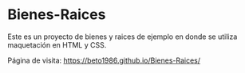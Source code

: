 # Bienes-Raices

Este es un proyecto de bienes y raices de ejemplo en donde se utiliza maquetación en HTML y CSS.

Página de visita: https://beto1986.github.io/Bienes-Raices/
